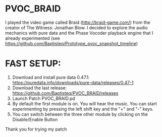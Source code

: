 # PVOC_BRAID
I played the video game called Braid (http://braid-game.com/) from the creator of The Witness: Jonathan Blow. I decided to explore the audio mechanics with pure data and the Phase Vocoder playback engine that I already experimented (see https://github.com/Baptisteq/Prototype_pvoc_snapshot_timeline) 

# FAST SETUP:
1. Download and install pure data 0.47.1: https://puredata.info/downloads/pure-data/releases/0.47-1
2. Download the last release: https://github.com/Baptisteq/PVOC_BRAID/releases
2. Launch Patch PVOC_BRAID.pd
3. By default the first module is on. You will hear the music. You can start experimenting by pressing the left shift key and the "+" and "-" keys. 
4. You can switch between the three other module by clicking on the Disable/Enable Button

Thank you for trying my patch

